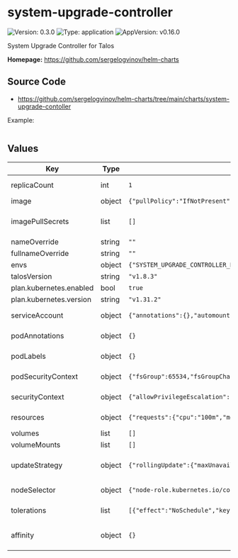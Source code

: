 # system-upgrade-controller

![Version: 0.3.0](https://img.shields.io/badge/Version-0.3.0-informational?style=flat-square) ![Type: application](https://img.shields.io/badge/Type-application-informational?style=flat-square) ![AppVersion: v0.16.0](https://img.shields.io/badge/AppVersion-v0.16.0-informational?style=flat-square)

System Upgrade Controller for Talos

**Homepage:** <https://github.com/sergelogvinov/helm-charts>

## Source Code

* <https://github.com/sergelogvinov/helm-charts/tree/main/charts/system-upgrade-contoller>

Example:

```yaml
```

## Values

| Key | Type | Default | Description |
|-----|------|---------|-------------|
| replicaCount | int | `1` | Replicaset count. ref: https://kubernetes.io/docs/concepts/workloads/controllers/replicaset/ |
| image | object | `{"pullPolicy":"IfNotPresent","repository":"rancher/system-upgrade-controller","tag":""}` | Image details. ref: https://kubernetes.io/docs/concepts/containers/images/ |
| imagePullSecrets | list | `[]` | Secretes for pulling an image from a private repository. ref: https://kubernetes.io/docs/tasks/configure-pod-container/pull-image-private-registry/ |
| nameOverride | string | `""` |  |
| fullnameOverride | string | `""` |  |
| envs | object | `{"SYSTEM_UPGRADE_CONTROLLER_DEBUG":false,"SYSTEM_UPGRADE_CONTROLLER_THREADS":2,"SYSTEM_UPGRADE_JOB_ACTIVE_DEADLINE_SECONDS":1800,"SYSTEM_UPGRADE_JOB_BACKOFF_LIMIT":1,"SYSTEM_UPGRADE_JOB_IMAGE_PULL_POLICY":"IfNotPresent","SYSTEM_UPGRADE_JOB_KUBECTL_IMAGE":"registry.k8s.io/kubectl:v1.31.3@sha256:f5735dae787c62a225536142b5eb0fbfd5515f7a80fcf2b3a5035401b681d1db","SYSTEM_UPGRADE_JOB_PRIVILEGED":false,"SYSTEM_UPGRADE_JOB_TTL_SECONDS_AFTER_FINISH":900,"SYSTEM_UPGRADE_PLAN_POLLING_INTERVAL":"15m"}` | Environment variables |
| talosVersion | string | `"v1.8.3"` |  |
| plan.kubernetes.enabled | bool | `true` |  |
| plan.kubernetes.version | string | `"v1.31.2"` |  |
| serviceAccount | object | `{"annotations":{},"automount":true,"create":true,"name":""}` | Pods Service Account. ref: https://kubernetes.io/docs/tasks/configure-pod-container/configure-service-account/ |
| podAnnotations | object | `{}` | Annotations for pod. ref: https://kubernetes.io/docs/concepts/overview/working-with-objects/annotations/ |
| podLabels | object | `{}` | Labels for pod. ref: https://kubernetes.io/docs/concepts/overview/working-with-objects/labels/ |
| podSecurityContext | object | `{"fsGroup":65534,"fsGroupChangePolicy":"OnRootMismatch"}` | Pod Security Context. ref: https://kubernetes.io/docs/tasks/configure-pod-container/security-context/#set-the-security-context-for-a-pod |
| securityContext | object | `{"allowPrivilegeEscalation":false,"capabilities":{"drop":["ALL"]},"readOnlyRootFilesystem":true,"runAsGroup":65534,"runAsNonRoot":true,"runAsUser":65534,"seccompProfile":{"type":"RuntimeDefault"}}` | Container Security Context. ref: https://kubernetes.io/docs/tasks/configure-pod-container/security-context/#set-the-security-context-for-a-pod |
| resources | object | `{"requests":{"cpu":"100m","memory":"128Mi"}}` | Resource requests and limits. ref: https://kubernetes.io/docs/user-guide/compute-resources/ |
| volumes | list | `[]` | Additional container volume mounts. |
| volumeMounts | list | `[]` | Additional volumes. |
| updateStrategy | object | `{"rollingUpdate":{"maxUnavailable":1},"type":"RollingUpdate"}` | Deployment update strategy type. ref: https://kubernetes.io/docs/concepts/workloads/controllers/deployment/#updating-a-deployment |
| nodeSelector | object | `{"node-role.kubernetes.io/control-plane":""}` | Node labels for pod assignment. ref: https://kubernetes.io/docs/user-guide/node-selection/ |
| tolerations | list | `[{"effect":"NoSchedule","key":"node-role.kubernetes.io/control-plane","operator":"Exists"}]` | Tolerations for pod assignment. ref: https://kubernetes.io/docs/concepts/configuration/taint-and-toleration/ |
| affinity | object | `{}` | Affinity for pod assignment. ref: https://kubernetes.io/docs/concepts/configuration/assign-pod-node/#affinity-and-anti-affinity |
